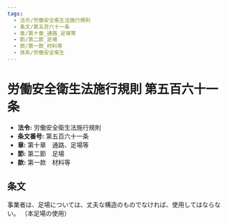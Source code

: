 ```yaml
---
tags:
  - 法令/労働安全衛生法施行規則
  - 条文/第五百六十一条
  - 章/第十章_通路_足場等
  - 節/第二節_足場
  - 款/第一款_材料等
  - 体系/労働安全衛生
---
```

# 労働安全衛生法施行規則 第五百六十一条

- **法令:** 労働安全衛生法施行規則
- **条文番号:** 第五百六十一条
- **章:** 第十章　通路、足場等
- **節:** 第二節　足場
- **款:** 第一款　材料等

## 条文
事業者は、足場については、丈夫な構造のものでなければ、使用してはならない。
（本足場の使用）

